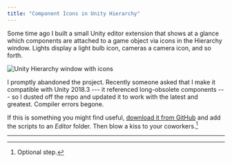 ```yaml
---
title: "Component Icons in Unity Hierarchy"
---
```


Some time ago I built a small Unity editor extension that shows at a glance which components are attached to a game object via icons in the Hierarchy window. Lights display a light bulb icon, cameras a camera icon, and so forth.

<img alt="Unity Hierarchy window with icons" src="https://matthewminer.com/images/hierarchy-icons.png">

I promptly abandoned the project. Recently someone asked that I make it compatible with Unity 2018.3 --- it referenced long-obsolete components --- so I dusted off the repo and updated it to work with the latest and greatest. Compiler errors begone.

If this is something you might find useful, [download it from GitHub](https://github.com/mminer/hierarchy-icons) and add the scripts to an *Editor* folder. Then blow a kiss to your coworkers.[^1]

---

[^1]: Optional step.
